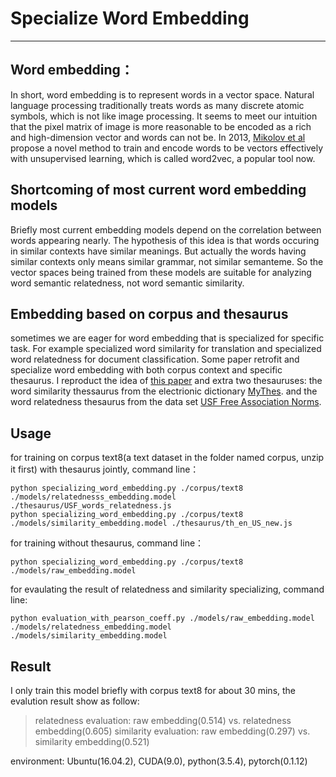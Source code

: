 # Specialize Word Embedding

------
## Word embedding：
In short, word embedding is to represent words in a vector space. Natural language processing traditionally treats words as many discrete atomic symbols, which is not like image processing. It seems to meet our intuition that the pixel matrix of image is more reasonable to be encoded as a rich and high-dimension vector and words can not be. In 2013, [Mikolov et al][1] propose a novel method to train and encode words to be vectors effectively with unsupervised learning, which is called word2vec, a popular tool now.

## Shortcoming of most current word embedding models
Briefly most current embedding models depend on the correlation between words appearing nearly. The hypothesis of this idea is that words occuring in similar contexts have similar meanings. But actually the words having similar contexts only means similar grammar, not similar semanteme. So the vector spaces being trained from these models are suitable for analyzing word semantic relatedness, not word semantic similarity.
## Embedding based on corpus and thesaurus
sometimes we are eager for word embedding that is specialized for specific task. For example specialized word similarity for translation and specialized word relatedness for document classification. Some paper retrofit and specialize word embedding with both corpus context and specific thesaurus. I reproduct the idea of [this paper][2] and extra two thesauruses: the word similarity thessaurus from the electrionic dictionary [MyThes][3]. and the word relatedness thesaurus from the data set [USF Free Association Norms][4]. 

## Usage
for training on corpus text8(a text dataset in the folder named corpus, unzip it first) with thesaurus jointly, command  line：
```shell
python specializing_word_embedding.py ./corpus/text8 ./models/relatednesss_embedding.model ./thesaurus/USF_words_relatedness.js
python specializing_word_embedding.py ./corpus/text8 ./models/similarity_embedding.model ./thesaurus/th_en_US_new.js
```
for training without thesaurus, command  line：
```shell
python specializing_word_embedding.py ./corpus/text8 ./models/raw_embedding.model
```
for evaulating the result of relatedness and similarity specializing, command line:
```shell
python evaluation_with_pearson_coeff.py ./models/raw_embedding.model ./models/relatedness_embedding.model ./models/similarity_embedding.model
```
## Result
I only train this model briefly with corpus text8 for about 30 mins, the evalution result show as follow:
> relatedness evaluation: raw embedding(0.514) vs. relatedness embedding(0.605)
> similarity evaluation: raw embedding(0.297) vs. similarity embedding(0.521)

environment: Ubuntu(16.04.2), CUDA(9.0), python(3.5.4), pytorch(0.1.12)


[1]:https://papers.nips.cc/paper/5021-distributed-representations-of-words-and-phrases-and-their-compositionality.pdf
[2]:http://www.aclweb.org/anthology/D15-1242
[3]:http://www.openoffice.org/lingucomponent/thesaurus.html
[4]:http://w3.usf.edu/FreeAssociation/
